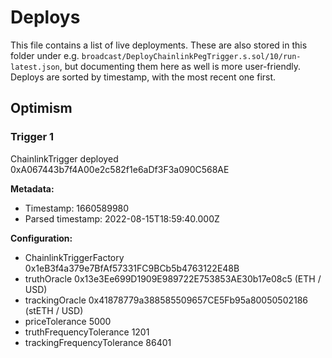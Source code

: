 # Deploys

This file contains a list of live deployments.
These are also stored in this folder under e.g. `broadcast/DeployChainlinkPegTrigger.s.sol/10/run-latest.json`, but documenting them here as well is more user-friendly.
Deploys are sorted by timestamp, with the most recent one first.

## Optimism

### Trigger 1

ChainlinkTrigger deployed 0xA067443b7f4A00e2c582f1e6aDf3F3a090C568AE

**Metadata:**

- Timestamp: 1660589980
- Parsed timestamp: 2022-08-15T18:59:40.000Z

**Configuration:**

- ChainlinkTriggerFactory 0x1eB3f4a379e7BfAf57331FC9BCb5b4763122E48B
- truthOracle 0x13e3Ee699D1909E989722E753853AE30b17e08c5 (ETH / USD)
- trackingOracle 0x41878779a388585509657CE5Fb95a80050502186 (stETH / USD)
- priceTolerance 5000
- truthFrequencyTolerance 1201
- trackingFrequencyTolerance 86401